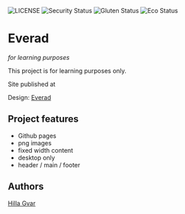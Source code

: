 ![LICENSE](https://img.shields.io/badge/license-MIT-blue.svg?style=flat-square)
![Security Status](https://img.shields.io/security-headers?label=Security&url=https%3A%2F%2Fgithub.com&style=flat-square)
![Gluten Status](https://img.shields.io/badge/Gluten-Free-green.svg)
![Eco Status](https://img.shields.io/badge/ECO-Friendly-green.svg)

# Everad

_for learning purposes_

This project is for learning purposes only.

Site published at 

Design: [Everad](https://static-cse.canva.com/blob/133629/31.png)

## Project features

- Github pages
- png images
- fixed width content
- desktop only
- header / main / footer

## Authors

[Hilla Gvar](https://github.com/hillagvar)